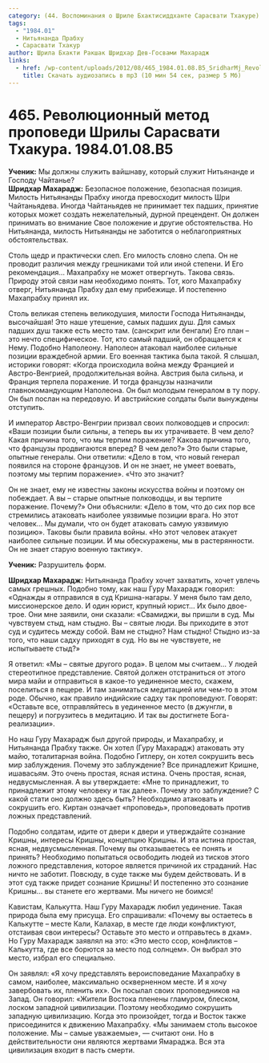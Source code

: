 ```yaml
---
category: (44. Воспоминания о Шриле Бхактисиддханте Сарасвати Тхакуре)
tags:
  - "1984.01"
  - Нитьянанда Прабху
  - Сарасвати Тхакур
author: Шрила Бхакти Ракшак Шридхар Дев-Госвами Махарадж
links:
  - href: /wp-content/uploads/2012/08/465_1984.01.08.B5_SridharMj_Revolyutsionniy_metod_propovedi_Shrily_Sarasvati_Thakura.mp3
    title: Скачать аудиозапись в mp3 (10 мин 54 сек, размер 5 Мб)
---
```


# 465. Революционный метод проповеди Шрилы Сарасвати Тхакура. 1984.01.08.B5

**Ученик:** Мы должны служить вайшнаву, который служит Нитьянанде и Господу Чайтанье?\
**Шридхар Махарадж:** Безопасное положение, безопасная позиция. Милость Нитьянанды Прабху иногда превосходит милость Шри Чайтаньядева. Иногда Чайтаньядев не принимает тех падших, принятие которых может создать нежелательный, дурной прецендент. Он должен принимать во внимание Свое положение и другие обстоятельства. Но Нитьянанда, милость Нитьянанды не заботится о неблагоприятных обстоятельствах.

Столь щедр и практически слеп. Его милость словно слепа. Он не проводит различия между грешниками той или иной степени. И Его рекомендация… Махапрабху не может отвергнуть. Такова связь. Природу этой связи нам необходимо понять. Тот, кого Махапрабху отверг, Нитьянанда Прабху дал ему прибежище. И постепенно Махапрабху принял их.

Столь великая степень великодушия, милости Господа Нитьянанды, высочайшая! Это наше утешение, самых падших душ. Для самых падших душ также есть место там. (санскрит или бенгали) Его план – это нечто специфическое. Тот, кто самый падший, он обращается к Нему. Подобно Наполеону. Наполеон атаковал наиболее сильные позиции враждебной армии. Его военная тактика была такой. Я слышал, историки говорят: «Когда происходила война между Францией и Австро-Венгрией, продолжительная война. Австрия была сильна, и Франция терпела поражение. И тогда французы назначили главнокомандующим Наполеона. Он был молодым генералом в ту пору. Он был послан на передовую. И австрийские солдаты были вынуждены отступить.

И император Австро-Венгрии призвал своих полководцев и спросил: «Ваши позиции были сильны, а теперь вы их утрачиваете. В чем дело? Какая причина того, что мы терпим поражение? Какова причина того, что французы продвигаются вперед? В чем дело?» Это были старые, опытные генералы. Они ответили: «Дело в том, что новый генерал появился на стороне французов. И он не знает, не умеет воевать, поэтому мы терпим поражение». «Что это значит?

Он не знает, ему не известны законы искусства войны и поэтому он побеждает. А вы – старые опытные полководцы, и вы терпите поражение. Почему?» Они объяснили: «Дело в том, что до сих пор все стремились атаковать наиболее уязвимые позиции врага. Но этот человек… Мы думали, что он будет атаковать самую уязвимую позицию». Таковы были правила войны. «Но этот человек атакует наиболее сильные позиции. И мы обескуражены, мы в растерянности. Он не знает старую военную тактику».

**Ученик:** Разрушитель форм.

**Шридхар Махарадж:** Нитьянанда Прабху хочет захватить, хочет увлечь самых грешных. Подобно тому, как наш Гуру Махарадж говорил: «Однажды я отправился в суд Кришна-нагары. У меня было там дело, миссионерское дело. И один юрист, крупный юрист… Их было двое-трое. Они мне заявили, они сказали: «Свамиджи, вы пришли в суд. Мы чувствуем стыд, нам стыдно. Вы – святые люди. Вы приходите в этот суд и судитесь между собой. Вам не стыдно? Нам стыдно! Стыдно из-за того, что наши садху приходят в суд. Но вы не чувствуете, не испытываете стыд?»

Я ответил: «Мы – святые другого рода». В целом мы считаем… У людей стереотипное представление. Святой должен отстраниться от этого мира майи и отправиться в какое-то уединенное место, скажем, поселиться в пещере. И там заниматься медитацией или чем-то в этом роде. Обычно, как правило индийские садху так проповедуют. Говорят: «Оставьте все, отправляйтесь в уединенное место (в джунгли, в пещеру) и погрузитесь в медитацию. И так вы достигнете Бога-реализации».

Но наш Гуру Махарадж был другой природы, и Махапрабху, и Нитьянанда Прабху также. Он хотел (Гуру Махарадж) атаковать эту майю, тоталитарная война. Подобно Гитлеру, он хотел сокрушить весь мир заблуждения. Почему это заблуждение? Все принадлежит Кришне, ишавасьям. Это очень простая, ясная истина. Очень простая, ясная, недвусмысленная. А вы утверждаете: «Мне то принадлежит, то принадлежит этому человеку и так далее». Почему это заблуждение? С какой стати оно должно здесь быть? Необходимо атаковать и сокрушить его. Киртан означает «проповедь», проповедовать против ложных представлений.

Подобно солдатам, идите от двери к двери и утверждайте сознание Кришны, интересы Кришны, концепцию Кришны. И эта истина простая, ясная, недвусмысленная. Почему вы отказываетесь ее понять и принять? Необходимо попытаться освободить людей из тисков этого ложного представления, которое является причиной их страданий. Нас ничто не заботит. Повсюду, в суде также мы будем действовать. И в этот суд также придет сознание Кришны! И постепенно это сознание Кришны… вы станете его жертвами. Мы ничего не боимся!

Кавистам, Калькутта. Наш Гуру Махарадж любил уединение. Такая природа была ему присуща. Его спрашивали: «Почему вы остаетесь в Калькутте – месте Кали, Калахар, в месте где люди конфликтуют, отстаивая свои интересы? Оставьте это место и отправьтесь в дхам». Но Гуру Махарадж заявлял на это: «Это место ссор, конфликтов – Калькутта, где все борются за место под солнцем». Он выбрал это место, избрал его специально.

Он заявлял: «Я хочу представлять вероисповедание Махапрабху в самом, наиболее, максимально оскверненном месте. И я хочу завербовать их, пленить их». Он посылал своих проповедников на Запад. Он говорил: «Жители Востока пленены гламуром, блеском, лоском западной цивилизации. Поэтому необходимо сокрушить западную цивилизацию. Когда это произойдет, тогда и Восток также присоединится к движению Махапрабху. «Мы занимаем столь высокое положение. Мы – самые уважаемые», — считают они. Но в действительности они являются жертвами Ямараджа. Вся эта цивилизация входит в пасть смерти.

